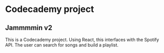 # Codecademy project

## Jammmmin v2

This is a Codecademy project. Using React, this interfaces with the Spotify API. The user can search for songs and build a playlist.
